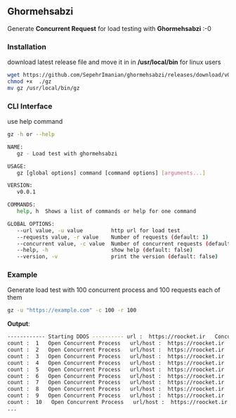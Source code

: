 ## Ghormehsabzi
Generate **Concurrent Request** for load testing with **Ghormehsabzi** :-0

### Installation

download latest release file and move it in in **/usr/local/bin** for linux users

```bash
wget https://github.com/SepehrImanian/ghormehsabzi/releases/download/v0.0.1/gz
chmod +x  ./gz
mv gz /usr/local/bin/gz
```

### CLI Interface

use help command
```bash
gz -h or --help
```
```bash
NAME:
   gz - Load test with ghormehsabzi

USAGE:
   gz [global options] command [command options] [arguments...]

VERSION:
   v0.0.1

COMMANDS:
   help, h  Shows a list of commands or help for one command

GLOBAL OPTIONS:
   --url value, -u value         http url for load test
   --requests value, -r value    Number of requests (default: 1)
   --concurrent value, -c value  Number of concurrent requests (default: 1)
   --help, -h                    show help (default: false)
   --version, -v                 print the version (default: false)
```

### Example
Generate load test with 100 concurrent process and 100 requests each of them
```bash
gz -u "https://example.com" -c 100 -r 100
```
**Output**:
```bash
------------ Starting DDOS ---------- url :  https://roocket.ir   Concurrents :  10   Requests :  1
count :  1   Open Concurrent Process   url/host :  https://roocket.ir
count :  2   Open Concurrent Process   url/host :  https://roocket.ir
count :  3   Open Concurrent Process   url/host :  https://roocket.ir
count :  4   Open Concurrent Process   url/host :  https://roocket.ir
count :  5   Open Concurrent Process   url/host :  https://roocket.ir
count :  6   Open Concurrent Process   url/host :  https://roocket.ir
count :  7   Open Concurrent Process   url/host :  https://roocket.ir
count :  8   Open Concurrent Process   url/host :  https://roocket.ir
count :  9   Open Concurrent Process   url/host :  https://roocket.ir
count :  10   Open Concurrent Process   url/host :  https://roocket.ir
...
```
